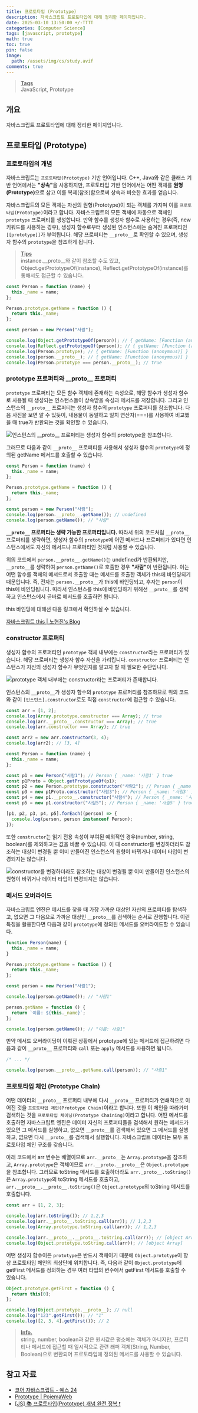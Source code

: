 ```yaml
---
title: 프로토타입 (Prototype)
description: 자바스크립트 프로토타입에 대해 정리한 페이지입니다.
date: 2025-03-10 13:50:00 +/-TTTT
categories: [Computer Science]
tags: [javascript, prototype]
math: true
toc: true
pin: false
image:
  path: /assets/img/cs/study.avif
comments: true
---
```


<blockquote class="prompt-info"><p><strong><u>Tags</u></strong><br>
JavaScript, Prototype</p></blockquote>

## 개요

자바스크립트 프로토타입에 대해 정리한 페이지입니다.

## 프로토타입 (Prototype)

### 프로토타입의 개념

자바스크립트는 `프로토타입(Prototype)` 기반 언어입니다. C++, Java와 같은 클래스 기반 언어에서는 <b>"상속"</b>을 사용하지만, 프로토타입 기반 언어에서는 어떤 객체를 <b>원형(Prototype)</b>으로 삼고 이를 복제(참조)함으로써 상속과 비슷한 효과를 얻습니다.

자바스크립트의 모든 객체는 자신의 원형(Prototype)이 되는 객체를 가지며 이를 `프로토타입(Prototype)`이라고 합니다. 자바스크립트의 모든 객체에 자동으로 객체인 `prototype` 프로퍼티를 생성합니다. 만약 함수를 생성자 함수로 사용하는 경우(즉, new 키워드를 사용하는 경우), 생성자 함수로부터 생성된 인스턴스에는 숨겨진 프로퍼티인 `[[prototype]]`가 부여됩니다. 해당 프로퍼티는 `__proto__`로 확인할 수 있으며, 생성자 함수의 `prototype`을 참조하게 됩니다.

<blockquote class="prompt-tip"><p><strong><u>Tips</u></strong><br>
instance.__proto__와 같이 참조할 수도 있고, Object.getPrototypeOf(instance), Reflect.getPrototypeOf(instance)를 통해서도 접근할 수 있습니다.</p></blockquote>

```javascript
const Person = function (name) {
  this._name = name;
};

Person.prototype.getName = function () {
  return this._name;
};

const person = new Person("사람");

console.log(Object.getPrototypeOf(person)); // { getName: [Function (anonymous)] }
console.log(Reflect.getPrototypeOf(person)); // { getName: [Function (anonymous)] }
console.log(Person.prototype); // { getName: [Function (anonymous)] }
console.log(person.__proto__); // { getName: [Function (anonymous)] }
console.log(Person.prototype === person.__proto__); // true
```

### prototype 프로퍼티와 \_\_proto\_\_ 프로퍼티

`prototype` 프로퍼티는 모든 함수 객체에 존재하는 속성으로, 해당 함수가 생성자 함수로 사용될 때 생성되는 인스턴스들이 상속받을 속성과 메서드를 저장합니다. 그리고 인스턴스의 `__proto__` 프로퍼티는 생성자 함수의 `prototype` 프로퍼티를 참조합니다. 다음 사진을 보면 알 수 있듯이, 내용물이 동일하고 일치 연산자(===)를 사용하여 비교했을 때 true가 반환되는 것을 확인할 수 있습니다.

<img src="/assets/img/cs/prototype/pic1.avif" alt="인스턴스의 __proto__ 프로퍼티는 생성자 함수의 prototype을 참조합니다." />

그러므로 다음과 같이 `__proto__` 프로퍼티를 사용해서 생성자 함수의 `prototype`에 정의된 getName 메서드를 호출할 수 있습니다.

```javascript
const Person = function (name) {
  this._name = name;
};

Person.prototype.getName = function () {
  return this._name;
};

const person = new Person("사람");
console.log(person.__proto__.getName()); // undefined
console.log(person.getName()); // "사람"
```

<b>`__proto__` 프로퍼티는 생략 가능한 프로퍼티입니다.</b> 따라서 위의 코드처럼 `__proto__` 프로퍼티를 생략하면, 생성자 함수의 `prototype`에 어떤 메서드나 프로퍼티가 있다면 인스턴스에서도 자신의 메서드나 프로퍼티인 것처럼 사용할 수 있습니다.

위의 코드에서 `person.__proto__.getName()`는 undefined가 반환되지만, `__proto__`를 생략하여 `person.getName()`로 호출한 경우 <b>"사람"</b>이 반환됩니다. 이는 어떤 함수를 객체의 메서드로서 호출할 때는 메서드를 호출한 객체가 this에 바인딩되기 때문입니다. 즉, 전자는 `person.__proto__`가 this에 바인딩되고, 후자는 `person`이 this에 바인딩됩니다. 따라서 인스턴스를 this에 바인딩하기 위해선 `__proto__`를 생략하고 인스턴스에서 곧바로 메서드를 호출하면 됩니다.

this 바인딩에 대해선 다음 링크에서 확인하실 수 있습니다.

<a href="../javascript-this" target="_blank">자바스크립트 this | 노현진's Blog</a>

### constructor 프로퍼티

생성자 함수의 프로퍼티인 `prototype` 객체 내부에는 `constructor`라는 프로퍼티가 있습니다. 해당 프로퍼티는 생성자 함수 자신을 가리킵니다. `constructor` 프로퍼티는 인스턴스가 자신의 생성자 함수가 무엇인지를 알고자 할 때 필요한 수단입니다.

<img src="/assets/img/cs/prototype/pic3.avif" alt="prototype 객체 내부에는 constructor라는 프로퍼티가 존재합니다." />

인스턴스의 `__proto__`가 생성자 함수의 `prototype` 프로퍼티를 참조하므로 위의 코드와 같이 `[인스턴스].constructor`로도 직접 `constructor`에 접근할 수 있습니다.

```javascript
const arr = [1, 2];
console.log(Array.prototype.constructor === Array); // true
console.log(arr.__proto__.constructor === Array); // true
console.log(arr.constructor === Array); // true

const arr2 = new arr.constructor(3, 4);
console.log(arr2); // [3, 4]
```

```javascript
const Person = function (name) {
  this._name = name;
};

const p1 = new Person("사람1"); // Person { _name: '사람1' } true
const p1Proto = Object.getPrototypeOf(p1);
const p2 = new Person.prototype.constructor("사람2"); // Person { _name: '사람2' } true
const p3 = new p1Proto.constructor("사람3"); // Person { _name: '사람3' } true
const p4 = new p1.__proto__.constructor("사람4"); // Person { _name: '사람4' } true
const p5 = new p1.constructor("사람5"); // Person { _name: '사람5' } true

[p1, p2, p3, p4, p5].forEach((person) => {
  console.log(person, person instanceof Person);
});
```

또한 `constructor`는 읽기 전용 속성이 부여된 예외적인 경우(number, string, boolean)를 제외하고는 값을 바꿀 수 있습니다. 이 때 constructor를 변경하더라도 참조하는 대상이 변경될 뿐 이미 만들어진 인스턴스의 원형이 바뀌거나 데이터 타입이 변경되지는 않습니다.

<img src="/assets/img/cs/prototype/pic2.avif" alt="constructor를 변경하더라도 참조하는 대상이 변경될 뿐 이미 만들어진 인스턴스의 원형이 바뀌거나 데이터 타입이 변경되지는 않습니다." />

### 메서드 오버라이드

자바스크립트 엔진은 메서드를 찾을 때 가장 가까운 대상인 자신의 프로퍼티를 탐색하고, 없으면 그 다음으로 가까운 대상인 `__proto__`를 검색하는 순서로 진행합니다. 이런 특징을 활용한다면 다음과 같이 `prototype`에 정의된 메서드를 오버라이드할 수 있습니다.

```javascript
function Person(name) {
  this._name = name;
}

Person.prototype.getName = function () {
  return this._name;
};

const person = new Person("사람1");

console.log(person.getName()); // "사람1"

person.getName = function () {
  return `이름: ${this._name}`;
};

console.log(person.getName()); // "이름: 사람1"
```

만약 메서드 오버라이딩이 이뤄진 상황에서 prototype에 있는 메서드에 접근하려면 다음과 같이 `__proto__` 프로퍼티와 `call` 또는 `apply` 메서드를 사용하면 됩니다.

```javascript
/* ... */

console.log(person.__proto__.getName.call(person)); // "사람1"
```

### 프로토타입 체인 (Prototype Chain)

어떤 데이터의 `__proto__` 프로퍼티 내부에 다시 `__proto__` 프로퍼티가 연쇄적으로 이어진 것을 `프로토타입 체인(Prototype Chain)`이라고 합니다. 또한 이 체인을 따라가며 검색하는 것을 `프로토타입 체이닝(Prototype Chaining)`이라고 합니다. 어떤 메서드를 호출하면 자바스크립트 엔진은 데이터 자신의 프로퍼티들을 검색해서 원하는 메서드가 있으면 그 메서드를 실행하고, 없으면 `__proto__`를 검색해서 있으면 그 메서드를 실행하고, 없으면 다시 `__proto__`를 검색해서 실행합니다. 자바스크립트 데이터는 모두 프로토타입 체인 구조를 갖습니다.

아래 코드에서 arr 변수는 배열이므로 `arr.__proto__`는 `Array.prototype`을 참조하고, `Array.prototype`은 객체이므로 `arr.__proto.__proto__`은 `Object.prototype`을 참조합니다. 그러므로 toString 메서드를 호출하더라도 `arr._proto__.toString()`은 `Array.prototype`의 toString 메서드를 호출하고, `arr.__proto__.__proto__.toString()`은 `Object.prototype`의 toString 메서드를 호출합니다.

```javascript
const arr = [1, 2, 3];

console.log(arr.toString()); // 1,2,3
console.log(arr.__proto__.toString.call(arr)); // 1,2,3
console.log(Array.prototype.toString.call(arr)); // 1,2,3

console.log(arr.__proto__.__proto__.toString.call(arr)); // [object Array]
console.log(Object.prototype.toString.call(arr)); // [object Array]
```

어떤 생성자 함수이든 `prototype`은 반드시 객체이기 때문에 `Object.prototype`이 항상 프로토타입 체인의 최상단에 위치합니다. 즉, 다음과 같이 `Object.prototype`에 getFirst 메서드를 정의하는 경우 여러 타입의 변수에서 getFirst 메서드를 호출할 수 있습니다.

```javascript
Object.prototype.getFirst = function () {
  return this[0];
};

console.log(Object.prototype.__proto__); // null
console.log("123".getFirst()); // "1"
console.log([2, 3, 4].getFirst()); // 2
```

<blockquote class="prompt-info"><p><strong><u>Info.</u></strong><br>
string, number, boolean과 같은 원시값은 평소에는 객체가 아니지만, 프로퍼티나 메서드에 접근할 때 일시적으로 관련 래퍼 객체(String, Number, Boolean)으로 변환되어 프로토타입에 정의된 메서드를 사용할 수 있습니다.</p></blockquote>

## 참고 자료

- <a href="https://www.yes24.com/Product/Goods/78586788" target="_blank">코어 자바스크립트 - 예스 24</a>
- <a href="https://poiemaweb.com/js-prototype" target="_blank">Prototype | PoiemaWeb</a>
- <a href="https://inpa.tistory.com/entry/JS-%F0%9F%93%9A-Prototype-%EC%99%84%EC%A0%84-%EC%A0%95%EB%B3%B5-%E2%9D%97" target="_blank">[JS] 📚 프로토타입(Prototype) 개념 완전 정복 ❗</a>
